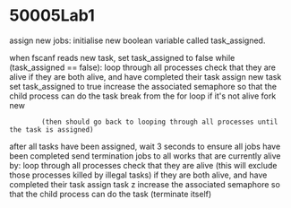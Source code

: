 # 50005Lab1

assign new jobs:
initialise new boolean variable called task_assigned.

when fscanf reads new task, set task_assigned to false
while (task_assigned == false):
    loop through all processes
        check that they are alive
        if they are both alive, and have completed their task
            assign new task
            set task_assigned to true
            increase the associated semaphore so that the child process can do the task
            break from the for loop
        if it's not alive
            fork new

            (then should go back to looping through all processes until the task is assigned)


after all tasks have been assigned, wait 3 seconds to ensure all jobs have been completed
send termination jobs to all works that are currently alive by:
loop through all processes
    check that they are alive (this will exclude those processes killed by illegal tasks)
    if they are both alive, and have completed their task
        assign task z
        increase the associated semaphore so that the child process can do the task (terminate itself)
